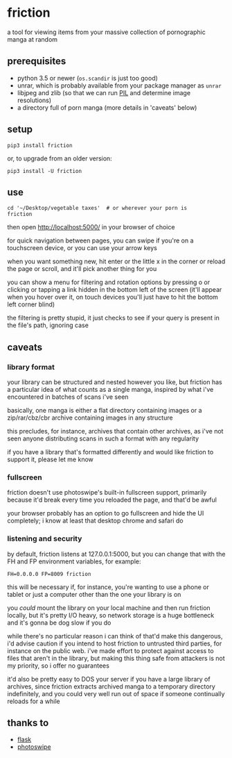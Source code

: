 # friction

a tool for viewing items from your massive collection of pornographic manga at
random

## prerequisites

- python 3.5 or newer (`os.scandir` is just too good)
- unrar, which is probably available from your package manager as `unrar`
- libjpeg and zlib (so that we can run [PIL][pil] and determine image
  resolutions)
- a directory full of porn manga (more details in 'caveats' below)

[pil]: http://pillow.readthedocs.io/en/3.0.x/installation.html

## setup

```
pip3 install friction
```

or, to upgrade from an older version:

```
pip3 install -U friction
```

## use

```
cd '~/Desktop/vegetable taxes'  # or wherever your porn is
friction
```

then open <http://localhost:5000/> in your browser of choice

for quick navigation between pages, you can swipe if you're on a touchscreen
device, or you can use your arrow keys

when you want something new, hit enter or the little x in the corner or reload
the page or scroll, and it'll pick another thing for you

you can show a menu for filtering and rotation options by pressing o or
clicking or tapping a link hidden in the bottom left of the screen (it'll
appear when you hover over it, on touch devices you'll just have to hit the
bottom left corner blind)

the filtering is pretty stupid, it just checks to see if your query is present
in the file's path, ignoring case

## caveats

### library format

your library can be structured and nested however you like, but friction has a
particular idea of what counts as a single manga, inspired by what i've
encountered in batches of scans i've seen

basically, one manga is either a flat directory containing images or a
zip/rar/cbz/cbr archive containing images in any structure

this precludes, for instance, archives that contain other archives, as i've not
seen anyone distributing scans in such a format with any regularity

if you have a library that's formatted differently and would like friction to
support it, please let me know

### fullscreen

friction doesn't use photoswipe's built-in fullscreen support, primarily
because it'd break every time you reloaded the page, and that'd be awful

your browser probably has an option to go fullscreen and hide the UI
completely; i know at least that desktop chrome and safari do

### listening and security

by default, friction listens at 127.0.0.1:5000, but you can change that with
the FH and FP environment variables, for example:

```
FH=0.0.0.0 FP=8009 friction
```

this will be necessary if, for instance, you're wanting to use a phone or
tablet or just a computer other than the one your library is on

you _could_ mount the library on your local machine and then run friction
locally, but it's pretty I/O heavy, so network storage is a huge bottleneck and
it's gonna be dog slow if you do

while there's no particular reason i can think of that'd make this dangerous,
i'd advise caution if you intend to host friction to untrusted third parties,
for instance on the public web. i've made effort to protect against access to
files that aren't in the library, but making this thing safe from attackers is
not my priority, so i offer no guarantees

it'd also be pretty easy to DOS your server if you have a large library of
archives, since friction extracts archived manga to a temporary directory
indefinitely, and you could very well run out of space if someone continually
reloads for a while

## thanks to

- [flask](http://flask.pocoo.org)
- [photoswipe](http://photoswipe.com)
